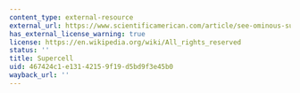 ```yaml
---
content_type: external-resource
external_url: https://www.scientificamerican.com/article/see-ominous-supercell-storm-clouds-as-they-barrel-across-the-u-s1/
has_external_license_warning: true
license: https://en.wikipedia.org/wiki/All_rights_reserved
status: ''
title: Supercell
uid: 467424c1-e131-4215-9f19-d5bd9f3e45b0
wayback_url: ''
---
```


